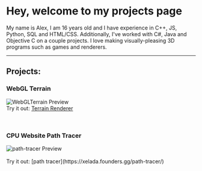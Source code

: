 # Hey, welcome to my projects page
My name is Alex, I am 16 years old and I have experience in C++, JS, Python, SQL and HTML/CSS. Additionally, I've worked with C#, Java and Objective C on a couple projects. I love making visually-pleasing 3D programs such as games and renderers.

---

## Projects:
### WebGL Terrain
![WebGLTerrain Preview](https://github.com/Xeladarocks/xeladarocks.github.io/blob/master/imgs/WebGLTerrainEx1.png?raw=true)
<br>
Try it out: [Terrain Renderer](https://xelada.founders.gg/WebGLTerrain/)

<br>

### CPU Website Path Tracer
<div id="img-wrap">
	<img alt="path-tracer Preview" src="https://github.com/Xeladarocks/xeladarocks.github.io/blob/master/imgs/path-tracerEx1.png?raw=true">
</div>
<br>
Try it out: [path tracer](https://xelada.founders.gg/path&#45;tracer/)
